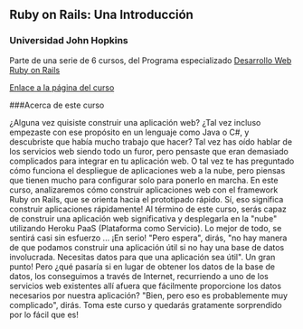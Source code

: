## Ruby on Rails: Una Introducción
### Universidad John Hopkins

Parte de una serie de 6 cursos, del Programa especializado [Desarrollo Web Ruby on Rails](https://www.coursera.org/specializations/ruby-on-rails)

[Enlace a la página del curso](https://www.coursera.org/learn/ruby-on-rails-intro)

###Acerca de este curso

¿Alguna vez quisiste construir una aplicación web? ¿Tal vez incluso empezaste con ese propósito en un lenguaje como Java o C#, y descubriste que había mucho trabajo que hacer? Tal vez has oído hablar de los servicios web siendo todo un furor, pero pensaste que eran demasiado complicados para integrar en tu aplicación web. O tal vez te has preguntado cómo funciona el despliegue de aplicaciones web a la nube, pero piensas que tienen mucho para configurar solo para ponerlo en marcha. En este curso, analizaremos cómo construir aplicaciones web con el framework Ruby on Rails, que se orienta hacia el prototipado rápido. Sí, eso significa construir aplicaciones rápidamente! Al término de este curso, serás capaz de construir una aplicación web significativa y desplegarla en la "nube" utilizando Heroku PaaS (Plataforma como Servicio). Lo mejor de todo, se sentirá casi sin esfuerzo ... ¡En serio! "Pero espera", dirás, "no hay manera de que podamos construir una aplicación útil si no hay una base de datos involucrada. Necesitas datos para que una aplicación sea útil". Un gran punto! Pero ¿qué pasaría si en lugar de obtener los datos de la base de datos, los conseguimos a través de Internet, recurriendo a uno de los servicios web existentes allí afuera que fácilmente proporcione los datos necesarios por nuestra aplicación? "Bien, pero eso es probablemente muy complicado", dirás. Toma este curso y quedarás gratamente sorprendido por lo fácil que es!
